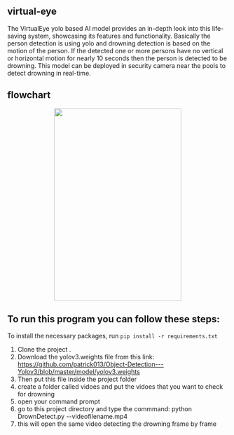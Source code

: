 ## virtual-eye
The VirtualEye yolo based AI model provides an in-depth look into this life-saving system, showcasing its features and functionality. Basically the person detection is using yolo and drowning detection is based on the motion of the person. If the detected one or more persons have no vertical or horizontal motion for nearly 10 seconds then the person is detected to be drowning. This model can be deployed in security camera near the pools to detect drowning in real-time.

## flowchart
<p align="center">
<img src="videos/1.png" width="290" height="440">
</p>

## To run this program you can follow these steps:

To install the necessary packages, run
`pip install -r requirements.txt`

1. Clone the project .
2. Download the yolov3.weights file from this link:
   https://github.com/patrick013/Object-Detection---Yolov3/blob/master/model/yolov3.weights
3. Then put this file inside the project folder
4. create a folder called vidoes and put the vidoes that you want to check for drowning
5. open your command prompt
6. go to this project directory and type the commmand: python DrownDetect.py --videofilename.mp4
7. this will open the same video detecting the drowning frame by frame
